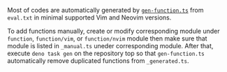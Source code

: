 Most of codes are automatically generated by
[`gen-function.ts`](../.scripts/gen-function/gen-function.ts) from `eval.txt` in
minimal supported Vim and Neovim versions.

To add functions manually, create or modify corresponding module under
`function`, `function/vim`, or `function/nvim` module then make sure that module
is listed in `_manual.ts` uneder corresponding module. After that, execute
`deno task gen` on the repository top so that `gen-function.ts` automatically
remove duplicated functions from `_generated.ts`.
